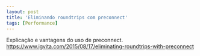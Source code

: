 ```yaml
---
layout: post
title: 'Eliminando roundtrips com preconnect'
tags: [Performance]
---
```


Explicação e vantagens do uso de preconnect.<br>
<https://www.igvita.com/2015/08/17/eliminating-roundtrips-with-preconnect>
